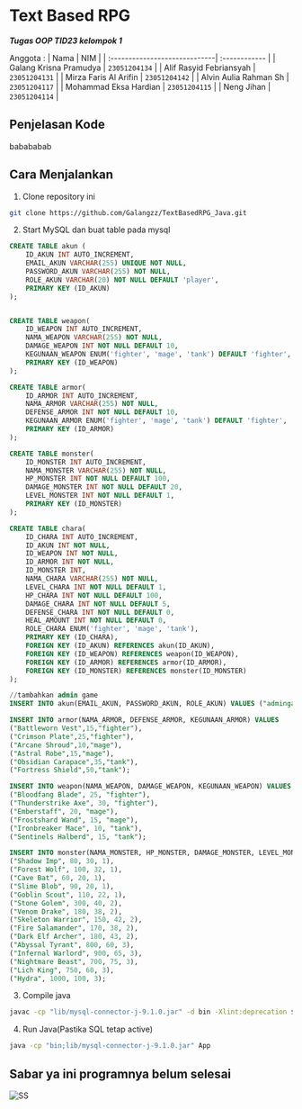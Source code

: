# Text Based RPG
**_Tugas OOP TID23 kelompok 1_**

Anggota :
| Nama                          | NIM           | 
| :-----------------------------| :------------ | 
| Galang Krisna Pramudya        | `23051204134` | 
| Alif Rasyid Febriansyah       | `23051204131` | 
| Mirza Faris Al Arifin         | `23051204142` | 
| Alvin Aulia Rahman Sh         | `23051204117` | 
| Mohammad Eksa Hardian         | `23051204115` | 
| Neng Jihan                    | `23051204114` | 


## Penjelasan Kode
babababab

## Cara Menjalankan
1. Clone repository ini
```bash
git clone https://github.com/Galangzz/TextBasedRPG_Java.git
```

2. Start MySQL dan buat table pada mysql

```sql
CREATE TABLE akun (
    ID_AKUN INT AUTO_INCREMENT,
    EMAIL_AKUN VARCHAR(255) UNIQUE NOT NULL,
    PASSWORD_AKUN VARCHAR(255) NOT NULL,
    ROLE_AKUN VARCHAR(20) NOT NULL DEFAULT 'player',
    PRIMARY KEY (ID_AKUN)
);


CREATE TABLE weapon(
    ID_WEAPON INT AUTO_INCREMENT,
    NAMA_WEAPON VARCHAR(255) NOT NULL,
    DAMAGE_WEAPON INT NOT NULL DEFAULT 10,
    KEGUNAAN_WEAPON ENUM('fighter', 'mage', 'tank') DEFAULT 'fighter',  
    PRIMARY KEY (ID_WEAPON)
);

CREATE TABLE armor(
    ID_ARMOR INT AUTO_INCREMENT,
    NAMA_ARMOR VARCHAR(255) NOT NULL,
    DEFENSE_ARMOR INT NOT NULL DEFAULT 10,
    KEGUNAAN_ARMOR ENUM('fighter', 'mage', 'tank') DEFAULT 'fighter',
    PRIMARY KEY (ID_ARMOR)
);

CREATE TABLE monster(
    ID_MONSTER INT AUTO_INCREMENT,
    NAMA_MONSTER VARCHAR(255) NOT NULL,
    HP_MONSTER INT NOT NULL DEFAULT 100,
    DAMAGE_MONSTER INT NOT NULL DEFAULT 20,
    LEVEL_MONSTER INT NOT NULL DEFAULT 1,
    PRIMARY KEY (ID_MONSTER)
);

CREATE TABLE chara(
    ID_CHARA INT AUTO_INCREMENT,
    ID_AKUN INT NOT NULL,
    ID_WEAPON INT NOT NULL,
    ID_ARMOR INT NOT NULL,
    ID_MONSTER INT,
    NAMA_CHARA VARCHAR(255) NOT NULL,
    LEVEL_CHARA INT NOT NULL DEFAULT 1,
    HP_CHARA INT NOT NULL DEFAULT 100,
    DAMAGE_CHARA INT NOT NULL DEFAULT 5,
    DEFENSE_CHARA INT NOT NULL DEFAULT 0,
    HEAL_AMOUNT INT NOT NULL DEFAULT 0,
    ROLE_CHARA ENUM('fighter', 'mage', 'tank'),
    PRIMARY KEY (ID_CHARA),
    FOREIGN KEY (ID_AKUN) REFERENCES akun(ID_AKUN),
    FOREIGN KEY (ID_WEAPON) REFERENCES weapon(ID_WEAPON),
    FOREIGN KEY (ID_ARMOR) REFERENCES armor(ID_ARMOR),
    FOREIGN KEY (ID_MONSTER) REFERENCES monster(ID_MONSTER)
);

//tambahkan admin game
INSERT INTO akun(EMAIL_AKUN, PASSWORD_AKUN, ROLE_AKUN) VALUES ("admingame@gmail.com", "admin123321nimda", "admin")

INSERT INTO armor(NAMA_ARMOR, DEFENSE_ARMOR, KEGUNAAN_ARMOR) VALUES 
("Battleworn Vest",15,"fighter"),
("Crimson Plate",25,"fighter"),
("Arcane Shroud",10,"mage"),
("Astral Robe",15,"mage"),
("Obsidian Carapace",35,"tank"),
("Fortress Shield",50,"tank");

INSERT INTO weapon(NAMA_WEAPON, DAMAGE_WEAPON, KEGUNAAN_WEAPON) VALUES 
("Bloodfang Blade", 25, "fighter"),
("Thunderstrike Axe", 30, "fighter"),
("Emberstaff", 20, "mage"),
("Frostshard Wand", 15, "mage"),
("Ironbreaker Mace", 10, "tank"),
("Sentinels Halberd", 15, "tank");

INSERT INTO monster(NAMA_MONSTER, HP_MONSTER, DAMAGE_MONSTER, LEVEL_MONSTER) VALUES 
("Shadow Imp", 80, 30, 1),
("Forest Wolf", 100, 32, 1),
("Cave Bat", 60, 20, 1),
("Slime Blob", 90, 20, 1),
("Goblin Scout", 110, 22, 1),
("Stone Golem", 300, 40, 2),
("Venom Drake", 180, 38, 2),
("Skeleton Warrior", 150, 42, 2),
("Fire Salamander", 170, 38, 2),
("Dark Elf Archer", 180, 43, 2),
("Abyssal Tyrant", 800, 60, 3),
("Infernal Warlord", 900, 65, 3),
("Nightmare Beast", 700, 75, 3),
("Lich King", 750, 60, 3),
("Hydra", 1000, 100, 3);

```
3. Compile java
```bash
javac -cp "lib/mysql-connector-j-9.1.0.jar" -d bin -Xlint:deprecation $(find src -name "*.java")
```
4. Run Java(Pastika SQL tetap active)
```bash
java -cp "bin;lib/mysql-connector-j-9.1.0.jar" App
```


## Sabar ya ini programnya belum selesai
![SS](https://github.com/user-attachments/assets/b6f110a4-a815-4ae0-b2a8-802254656046)
